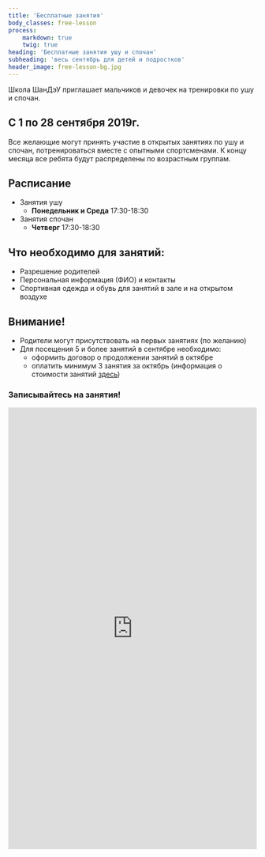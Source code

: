 ```yaml
---
title: 'Бесплатные занятия'
body_classes: free-lesson
process:
    markdown: true
    twig: true
heading: 'Бесплатные занятия ушу и спочан'
subheading: 'весь сентябрь для детей и подростков'
header_image: free-lesson-bg.jpg
---
```


Школа ШанДэУ приглашает мальчиков и девочек на тренировки по ушу и спочан.
## С 1 по 28 сентября 2019г.
Все желающие могут принять участие в открытых занятиях по ушу и спочан, потренироваться вместе с опытными спортсменами. К концу месяца все ребята будут распределены по возрастным группам.
## Расписание
 * Занятия ушу
 	- **Понедельник и Среда** 17:30-18:30
 * Занятия спочан
 	- **Четверг** 17:30-18:30
## Что необходимо для занятий:
 * Разрешение родителей
 * Персональная информация (ФИО) и контакты
 * Спортивная одежда и обувь для занятий в зале и на открытом воздухе
## Внимание!
 * Родители могут присутствовать на первых занятиях (по желанию)
 * Для посещения 5 и более занятий в сентябре необходимо:
   - оформить договор о продолжении занятий в октябре
   - оплатить минимум 3 занятия за октябрь (информация о стоимости занятий [здесь](/groups#price))
### Записывайтесь на занятия!
<iframe src="https://docs.google.com/forms/d/e/1FAIpQLSeZ91eQb_IN27kUdQTtc-Dt8G_tVlG_LSxa1yt37fzRvrmNvQ/viewform?embedded=true" width="100%" height="894" frameborder="0" marginheight="0" marginwidth="0">Cargando…</iframe>
